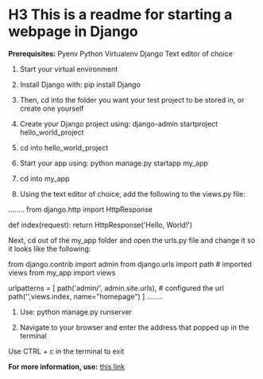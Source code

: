 # H3 This is a readme for starting a webpage in Django

**Prerequisites:**
Pyenv
Python
Virtualenv
Django
Text editor of choice

1. Start your virtual environment

1. Install Django with: pip install Django

1. Then, cd into the folder you want your test project to be stored in, or create one yourself

1. Create your Django project using: django-admin startproject hello_world_project

1. cd into hello_world_project

1. Start your app using:
python manage.py startapp my_app

1. cd into my_app

1. Using the text editor of choice, add the following to the views.py file:

........
from django.http import HttpResponse

def index(request):
    return HttpResponse('Hello, World!')

Next, cd out of the my_app folder and open the urls.py file and change it so it looks like the following:

from django.contrib import admin
from django.urls import path
    # imported views
from my_app import views

urlpatterns = [
    path('admin/', admin.site.urls),
    # configured the url
    path('',views.index, name="homepage")
]
........

1. Use: python manage.py runserver

1. Navigate to your browser and enter the address that popped up in the terminal

Use CTRL + c in the terminal to exit

**For more information, use:** [this link](https://djangocentral.com/create-a-hello-world-django-application)

